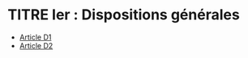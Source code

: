 # TITRE Ier : Dispositions générales

* [Article D1](./LEGIARTI000028154450.md)
* [Article D2](./LEGIARTI000029779280.md)
